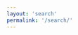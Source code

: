 ```yaml
---
layout: 'search'
permalink: '/search/'
---
```

<!--<div id="search-container">
<input type="text" id="search-input" placeholder="search..."> -->
<!-- <ul id="results-container"></ul> -->

<!-- Script pointing to search-script.js -->
<!-- <script src="/assets/js/search.js" type="text/javascript"></script> -->

<!-- Configuration -->
<script>
/*SimpleJekyllSearch({
  searchInput: document.getElementById('search'),
  resultsContainer: document.getElementById('results-container'),
  json: '/search.json'
}) */

function bingSearch() {
  var q = document.getElementById("search").value;
  var url = "https://www.google.com/search?q=" + q + " site:hansards.org.za"
  //document.getElementById("demo").innerHTML = url;
  window.open(url).focus();
}
</script>